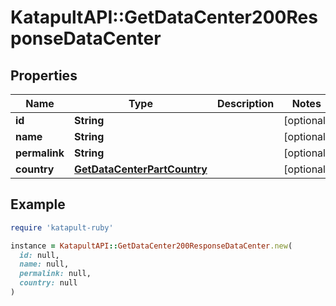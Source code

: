 # KatapultAPI::GetDataCenter200ResponseDataCenter

## Properties

| Name | Type | Description | Notes |
| ---- | ---- | ----------- | ----- |
| **id** | **String** |  | [optional] |
| **name** | **String** |  | [optional] |
| **permalink** | **String** |  | [optional] |
| **country** | [**GetDataCenterPartCountry**](GetDataCenterPartCountry.md) |  | [optional] |

## Example

```ruby
require 'katapult-ruby'

instance = KatapultAPI::GetDataCenter200ResponseDataCenter.new(
  id: null,
  name: null,
  permalink: null,
  country: null
)
```

